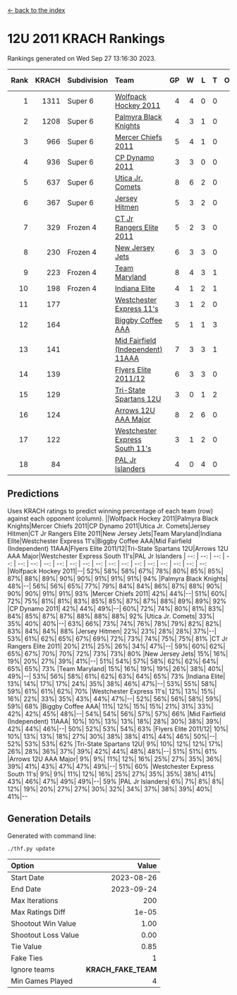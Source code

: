 [<- back to the index](readme.md)
# 12U 2011 KRACH Rankings
Rankings generated on Wed Sep 27 13:16:30 2023.

Rank|KRACH|Subdivision|Team|GP|W|L|T|OTW|OTL|SoS|Exp Wins|Win Diff
---:|---:|:---|:---|---:|---:|---:|---:|---:|---:|---:|---:|---:
1|1311|Super 6|[Wolfpack Hockey 2011](https://gamesheetstats.com/seasons/3664/teams/140937/schedule)|4|4|0|0|0|0|234|4.8|-0.0
2|1208|Super 6|[Palmyra Black Knights](https://gamesheetstats.com/seasons/3664/teams/140949/schedule)|4|3|1|0|0|0|687|3.8|-0.0
3|966|Super 6|[Mercer Chiefs 2011](https://gamesheetstats.com/seasons/3664/teams/140936/schedule)|5|4|1|0|0|0|523|4.8|-0.0
4|936|Super 6|[CP Dynamo 2011](https://gamesheetstats.com/seasons/3664/teams/140944/schedule)|3|3|0|0|0|0|211|3.9|0.0
5|637|Super 6|[Utica Jr. Comets](https://gamesheetstats.com/seasons/3664/teams/140945/schedule)|8|6|2|0|0|0|391|6.8|-0.0
6|367|Super 6|[Jersey Hitmen](https://gamesheetstats.com/seasons/3664/teams/140938/schedule)|5|3|2|0|0|0|349|3.9|0.0
7|329|Frozen 4|[CT Jr Rangers Elite 2011](https://gamesheetstats.com/seasons/3664/teams/140931/schedule)|5|2|3|0|0|0|711|2.8|-0.0
8|230|Frozen 4|[New Jersey Jets](https://gamesheetstats.com/seasons/3664/teams/140939/schedule)|6|3|3|0|1|0|302|3.8|-0.0
9|223|Frozen 4|[Team Maryland](https://gamesheetstats.com/seasons/3664/teams/140954/schedule)|8|4|3|1|0|0|197|5.7|-0.0
10|198|Frozen 4|[Indiana Elite](https://gamesheetstats.com/seasons/3664/teams/144353/schedule)|4|1|2|1|0|0|396|2.7|0.0
11|177||[Westchester Express 11's](https://gamesheetstats.com/seasons/3664/teams/140948/schedule)|3|1|2|0|0|0|322|1.9|0.0
12|164||[Biggby Coffee AAA](https://gamesheetstats.com/seasons/3664/teams/144351/schedule)|5|1|1|3|0|0|169|4.4|0.0
13|141||[Mid Fairfield (Independent) 11AAA](https://gamesheetstats.com/seasons/3664/teams/140933/schedule)|7|3|3|1|0|1|148|4.7|0.0
14|139||[Flyers Elite 2011/12](https://gamesheetstats.com/seasons/3664/teams/140942/schedule)|6|3|3|0|0|1|153|3.9|0.0
15|129||[Tri-State Spartans 12U](https://gamesheetstats.com/seasons/3664/teams/144352/schedule)|3|0|1|2|0|0|180|2.6|0.0
16|124||[Arrows 12U AAA Major](https://gamesheetstats.com/seasons/3664/teams/140946/schedule)|8|2|6|0|1|0|454|2.8|-0.0
17|122||[Westchester Express South 11's](https://gamesheetstats.com/seasons/3664/teams/140947/schedule)|3|1|2|0|0|0|262|1.9|0.0
18|84||[PAL Jr Islanders](https://gamesheetstats.com/seasons/3664/teams/140943/schedule)|4|0|4|0|0|0|687|0.8|-0.0

## Predictions
Uses KRACH ratings to predict winning percentage of each team (row) against each opponent (column).
||Wolfpack Hockey 2011|Palmyra Black Knights|Mercer Chiefs 2011|CP Dynamo 2011|Utica Jr. Comets|Jersey Hitmen|CT Jr Rangers Elite 2011|New Jersey Jets|Team Maryland|Indiana Elite|Westchester Express 11's|Biggby Coffee AAA|Mid Fairfield (Independent) 11AAA|Flyers Elite 2011/12|Tri-State Spartans 12U|Arrows 12U AAA Major|Westchester Express South 11's|PAL Jr Islanders
| --: | --: | --: | --: | --: | --: | --: | --: | --: | --: | --: | --: | --: | --: | --: | --: | --: | --: | --: 
|Wolfpack Hockey 2011|--| 52%| 58%| 58%| 67%| 78%| 80%| 85%| 85%| 87%| 88%| 89%| 90%| 90%| 91%| 91%| 91%| 94%
|Palmyra Black Knights| 48%|--| 56%| 56%| 65%| 77%| 79%| 84%| 84%| 86%| 87%| 88%| 90%| 90%| 90%| 91%| 91%| 93%
|Mercer Chiefs 2011| 42%| 44%|--| 51%| 60%| 72%| 75%| 81%| 81%| 83%| 85%| 85%| 87%| 87%| 88%| 89%| 89%| 92%
|CP Dynamo 2011| 42%| 44%| 49%|--| 60%| 72%| 74%| 80%| 81%| 83%| 84%| 85%| 87%| 87%| 88%| 88%| 88%| 92%
|Utica Jr. Comets| 33%| 35%| 40%| 40%|--| 63%| 66%| 73%| 74%| 76%| 78%| 79%| 82%| 82%| 83%| 84%| 84%| 88%
|Jersey Hitmen| 22%| 23%| 28%| 28%| 37%|--| 53%| 61%| 62%| 65%| 67%| 69%| 72%| 73%| 74%| 75%| 75%| 81%
|CT Jr Rangers Elite 2011| 20%| 21%| 25%| 26%| 34%| 47%|--| 59%| 60%| 62%| 65%| 67%| 70%| 70%| 72%| 73%| 73%| 80%
|New Jersey Jets| 15%| 16%| 19%| 20%| 27%| 39%| 41%|--| 51%| 54%| 57%| 58%| 62%| 62%| 64%| 65%| 65%| 73%
|Team Maryland| 15%| 16%| 19%| 19%| 26%| 38%| 40%| 49%|--| 53%| 56%| 58%| 61%| 62%| 63%| 64%| 65%| 73%
|Indiana Elite| 13%| 14%| 17%| 17%| 24%| 35%| 38%| 46%| 47%|--| 53%| 55%| 58%| 59%| 61%| 61%| 62%| 70%
|Westchester Express 11's| 12%| 13%| 15%| 16%| 22%| 33%| 35%| 43%| 44%| 47%|--| 52%| 56%| 56%| 58%| 59%| 59%| 68%
|Biggby Coffee AAA| 11%| 12%| 15%| 15%| 21%| 31%| 33%| 42%| 42%| 45%| 48%|--| 54%| 54%| 56%| 57%| 57%| 66%
|Mid Fairfield (Independent) 11AAA| 10%| 10%| 13%| 13%| 18%| 28%| 30%| 38%| 39%| 42%| 44%| 46%|--| 50%| 52%| 53%| 54%| 63%
|Flyers Elite 2011/12| 10%| 10%| 13%| 13%| 18%| 27%| 30%| 38%| 38%| 41%| 44%| 46%| 50%|--| 52%| 53%| 53%| 62%
|Tri-State Spartans 12U|  9%| 10%| 12%| 12%| 17%| 26%| 28%| 36%| 37%| 39%| 42%| 44%| 48%| 48%|--| 51%| 51%| 61%
|Arrows 12U AAA Major|  9%|  9%| 11%| 12%| 16%| 25%| 27%| 35%| 36%| 39%| 41%| 43%| 47%| 47%| 49%|--| 51%| 60%
|Westchester Express South 11's|  9%|  9%| 11%| 12%| 16%| 25%| 27%| 35%| 35%| 38%| 41%| 43%| 46%| 47%| 49%| 49%|--| 59%
|PAL Jr Islanders|  6%|  7%|  8%|  8%| 12%| 19%| 20%| 27%| 27%| 30%| 32%| 34%| 37%| 38%| 39%| 40%| 41%|--

## Generation Details

Generated with command line:
```
./thf.py update
```

| Option | Value |
| :----- | ----: |
| Start Date | 2023-08-26 |
| End Date | 2023-09-24 |
| Max Iterations | 200 |
| Max Ratings Diff | 1e-05 |
| Shootout Win Value | 1.00 |
| Shootout Loss Value | 0.00 |
| Tie Value | 0.85 |
| Fake Ties | 1 |
| Ignore teams | __KRACH_FAKE_TEAM__ |
| Min Games Played | 4 |

